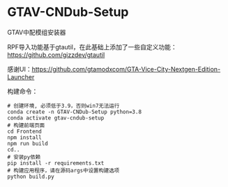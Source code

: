 # GTAV-CNDub-Setup
 GTAV中配模组安装器

RPF导入功能基于gtautil，在此基础上添加了一些自定义功能：https://github.com/gizzdev/gtautil

感谢UI：https://github.com/gtamodxcom/GTA-Vice-City-Nextgen-Edition-Launcher

构建命令：
```shell
# 创建环境, 必须低于3.9，否则win7无法运行
conda create -n GTAV-CNDub-Setup python=3.8
conda activate gtav-cndub-setup
# 构建前端页面
cd Frontend
npm install
npm run build
cd..
# 安装py依赖
pip install -r requirements.txt
# 构建应用程序，请在源码args中设置构建选项
python build.py
```

